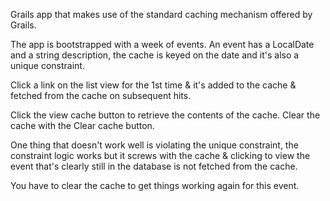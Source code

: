 Grails app that makes use of the standard caching mechanism offered by Grails.

The app is bootstrapped with a week of events.
An event has a LocalDate and a string description, the cache is keyed on the date and it's also a unique constraint.

Click a link on the list view for the 1st time & it's added to the cache & fetched from the cache on subsequent hits.

Click the view cache button to retrieve the contents of the cache.
Clear the cache with the Clear cache button.

One thing that doesn't work well is violating the unique constraint, the constraint logic works but it screws with
the cache & clicking to view the event that's clearly still in the database is not fetched from the cache.

You have to clear the cache to get things working again for this event.